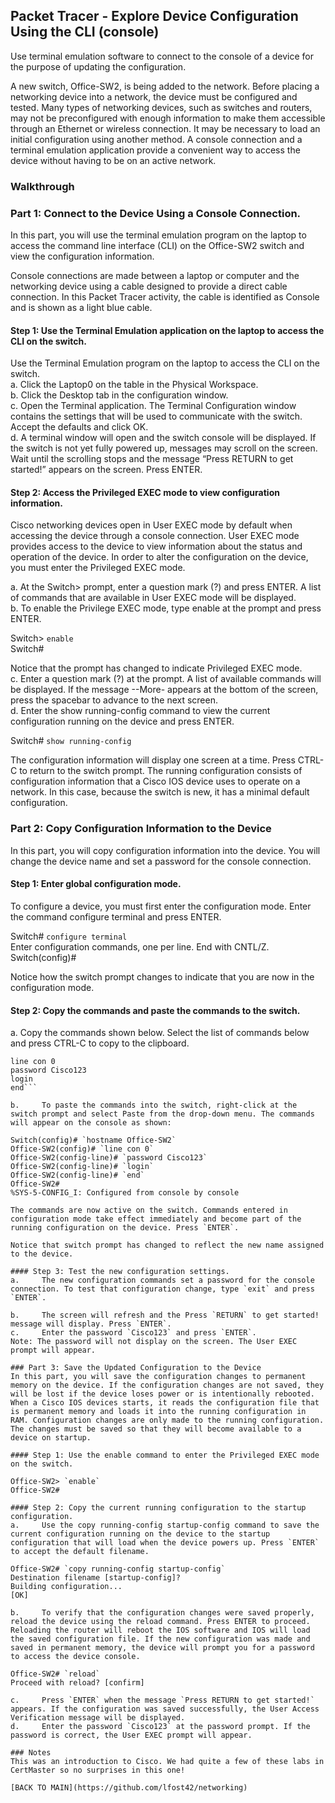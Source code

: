 ## Packet Tracer - Explore Device Configuration Using the CLI (console)
Use terminal emulation software to connect to the console of a device for the purpose of updating the configuration.

A new switch, Office-SW2, is being added to the network. Before placing a networking device into a network, the device must be configured and tested. Many types of networking devices, such as switches and routers, may not be preconfigured with enough information to make them accessible through an Ethernet or wireless connection. It may be necessary to load an initial configuration using another method. A console connection and a terminal emulation application provide a convenient way to access the device without having to be on an active network.

### Walkthrough

### Part 1: Connect to the Device Using a Console Connection.
In this part, you will use the terminal emulation program on the laptop to access the command line interface (CLI) on the Office-SW2 switch and view the configuration information.

Console connections are made between a laptop or computer and the networking device using a cable designed to provide a direct cable connection. In this Packet Tracer activity, the cable is identified as Console and is shown as a light blue cable.

#### Step 1: Use the Terminal Emulation application on the laptop to access the CLI on the switch.
Use the Terminal Emulation program on the laptop to access the CLI on the switch.  
a.     Click the Laptop0 on the table in the Physical Workspace.  
b.     Click the Desktop tab in the configuration window.  
c.     Open the Terminal application. The Terminal Configuration window contains the settings that will be used to communicate with the switch. Accept the defaults and click OK.  
d.     A terminal window will open and the switch console will be displayed. If the switch is not yet fully powered up, messages may scroll on the screen. Wait until the scrolling stops and the message “Press RETURN to get started!” appears on the screen. Press ENTER.

#### Step 2: Access the Privileged EXEC mode to view configuration information.
Cisco networking devices open in User EXEC mode by default when accessing the device through a console connection. User EXEC mode provides access to the device to view information about the status and operation of the device. In order to alter the configuration on the device, you must enter the Privileged EXEC mode.

a.     At the Switch> prompt, enter a question mark (?) and press ENTER. A list of commands that are available in User EXEC mode will be displayed.  
b.     To enable the Privilege EXEC mode, type enable at the prompt and press ENTER.  

Switch> `enable`  
Switch#

Notice that the prompt has changed to indicate Privileged EXEC mode.  
c.     Enter a question mark (?) at the prompt. A list of available commands will be displayed. If the message --More- appears at the bottom of the screen, press the spacebar to advance to the next screen.  
d.     Enter the show running-config command to view the current configuration running on the device and press ENTER.  

Switch# `show running-config`

The configuration information will display one screen at a time. Press CTRL-C to return to the switch prompt. The running configuration consists of configuration information that a Cisco IOS device uses to operate on a network. In this case, because the switch is new, it has a minimal default configuration.  

### Part 2: Copy Configuration Information to the Device

In this part, you will copy configuration information into the device. You will change the device name and set a password for the console connection.

#### Step 1: Enter global configuration mode.
To configure a device, you must first enter the configuration mode. Enter the command configure terminal and press ENTER.

Switch# `configure terminal`  
Enter configuration commands, one per line. End with CNTL/Z.
Switch(config)#  

Notice how the switch prompt changes to indicate that you are now in the configuration mode.  

#### Step 2: Copy the commands and paste the commands to the switch.
a.     Copy the commands shown below. Select the list of commands below and press CTRL-C to copy to the clipboard.  

```hostname Office-SW2
line con 0
password Cisco123
login
end```

b.     To paste the commands into the switch, right-click at the switch prompt and select Paste from the drop-down menu. The commands will appear on the console as shown:

Switch(config)# `hostname Office-SW2`
Office-SW2(config)# `line con 0`
Office-SW2(config-line)# `password Cisco123`
Office-SW2(config-line)# `login`
Office-SW2(config-line)# `end`
Office-SW2#
%SYS-5-CONFIG_I: Configured from console by console

The commands are now active on the switch. Commands entered in configuration mode take effect immediately and become part of the running configuration on the device. Press `ENTER`.

Notice that switch prompt has changed to reflect the new name assigned to the device.

#### Step 3: Test the new configuration settings.
a.     The new configuration commands set a password for the console connection. To test that configuration change, type `exit` and press `ENTER`.

b.     The screen will refresh and the Press `RETURN` to get started! message will display. Press `ENTER`.  
c.     Enter the password `Cisco123` and press `ENTER`.  
Note: The password will not display on the screen. The User EXEC prompt will appear.  

### Part 3: Save the Updated Configuration to the Device
In this part, you will save the configuration changes to permanent memory on the device. If the configuration changes are not saved, they will be lost if the device loses power or is intentionally rebooted. When a Cisco IOS devices starts, it reads the configuration file that is permanent memory and loads it into the running configuration in RAM. Configuration changes are only made to the running configuration. The changes must be saved so that they will become available to a device on startup.

#### Step 1: Use the enable command to enter the Privileged EXEC mode on the switch.

Office-SW2> `enable`
Office-SW2#

#### Step 2: Copy the current running configuration to the startup configuration.  
a.     Use the copy running-config startup-config command to save the current configuration running on the device to the startup configuration that will load when the device powers up. Press `ENTER` to accept the default filename.  

Office-SW2# `copy running-config startup-config`  
Destination filename [startup-config]?  
Building configuration...  
[OK]  

b.     To verify that the configuration changes were saved properly, reload the device using the reload command. Press ENTER to proceed. Reloading the router will reboot the IOS software and IOS will load the saved configuration file. If the new configuration was made and saved in permanent memory, the device will prompt you for a password to access the device console.  

Office-SW2# `reload`  
Proceed with reload? [confirm]  

c.     Press `ENTER` when the message `Press RETURN to get started!` appears. If the configuration was saved successfully, the User Access Verification message will be displayed.  
d.     Enter the password `Cisco123` at the password prompt. If the password is correct, the User EXEC prompt will appear.

### Notes
This was an introduction to Cisco. We had quite a few of these labs in CertMaster so no surprises in this one!

[BACK TO MAIN](https://github.com/lfost42/networking)
